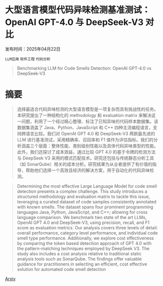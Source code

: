 # 大型语言模型代码异味检测基准测试：OpenAI GPT-4.0 与 DeepSeek-V3 对比

发布时间：2025年04月22日

`LLM应用` `软件工程` `代码分析`

> Benchmarking LLM for Code Smells Detection: OpenAI GPT-4.0 vs DeepSeek-V3

# 摘要

> 选择最适合代码异味检测的大型语言模型是一项复杂而具有挑战性的任务。本研究提出了一种结构化的 methodology 和 evaluation matrix 来解决这一问题，利用了一个经过精心整理、标注了已知异味的代码样本数据集。该数据集涵盖了 Java、Python、JavaScript 和 C++ 四种主流编程语言，支持跨语言比较。我们对 OpenAI GPT 4.0 和 DeepSeek-V3 两款最先进的 LLM 进行基准测试，采用精确率、召回率和 F1 值作为评估指标。我们的分析涵盖三个层面：整体性能、类别级别性能以及具体代码异味类型的性能。此外，我们还探讨了成本效益，通过比较 GPT 4.0 的基于令牌的检测方法与 DeepSeek V3 采用的模式匹配技术。研究还包括与传统静态分析工具（如 SonarQube）相关的成本分析。研究结果为从业者提供了有价值的指导，帮助他们选择一个高效且经济的解决方案，用于自动化的代码异味检测。

> Determining the most effective Large Language Model for code smell detection presents a complex challenge. This study introduces a structured methodology and evaluation matrix to tackle this issue, leveraging a curated dataset of code samples consistently annotated with known smells. The dataset spans four prominent programming languages Java, Python, JavaScript, and C++; allowing for cross language comparison. We benchmark two state of the art LLMs, OpenAI GPT 4.0 and DeepSeek-V3, using precision, recall, and F1 score as evaluation metrics. Our analysis covers three levels of detail: overall performance, category level performance, and individual code smell type performance. Additionally, we explore cost effectiveness by comparing the token based detection approach of GPT 4.0 with the pattern-matching techniques employed by DeepSeek V3. The study also includes a cost analysis relative to traditional static analysis tools such as SonarQube. The findings offer valuable guidance for practitioners in selecting an efficient, cost effective solution for automated code smell detection

[Arxiv](https://arxiv.org/abs/2504.16027)